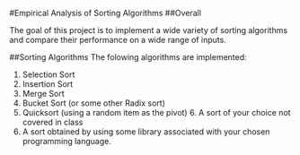#Empirical Analysis of Sorting Algorithms
##Overall
The goal of this project is to implement a wide variety of sorting algorithms and compare their performance on a wide range of inputs. 

##Sorting AlgorithmsThe folowing algorithms are implemented:
1. Selection Sort2. Insertion Sort3. Merge Sort4. Bucket Sort (or some other Radix sort)5. Quicksort (using a random item as the pivot) 6. A sort of your choice not covered in class7. A sort obtained by using some library associated with your chosen programming language.